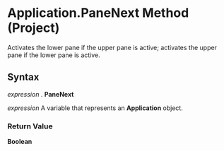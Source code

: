 
# Application.PaneNext Method (Project)

Activates the lower pane if the upper pane is active; activates the upper pane if the lower pane is active.


## Syntax

 _expression_ . **PaneNext**

 _expression_ A variable that represents an **Application** object.


### Return Value

 **Boolean**

